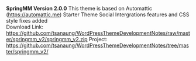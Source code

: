 **SpringMM Version 2.0.0**
This theme is based on Automattic (https://automattic.me) Starter Theme
Social Intergrations features and CSS style fixes added
<br/>
Download Link: https://github.com/tsanaung/WordPressThemeDevelopmentNotes/raw/master/springmm_v2/springmm_v2.zip
Project: https://github.com/tsanaung/WordPressThemeDevelopmentNotes/tree/master/springmm_v2/
